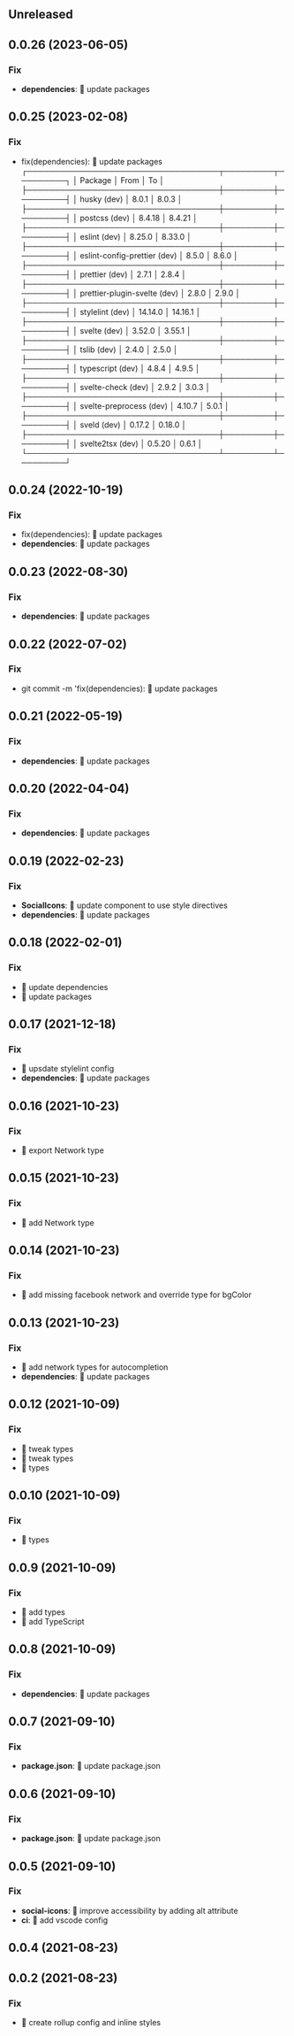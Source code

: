 ## Unreleased

## 0.0.26 (2023-06-05)

### Fix

- **dependencies**: 💫 update packages

## 0.0.25 (2023-02-08)

### Fix

- fix(dependencies): 💫 update packages ┌───────────────────────────────────┬─────────┬─────────┐ │ Package │ From │ To │ ├───────────────────────────────────┼─────────┼─────────┤ │ husky (dev) │ 8.0.1 │ 8.0.3 │ ├───────────────────────────────────┼─────────┼─────────┤ │ postcss (dev) │ 8.4.18 │ 8.4.21 │ ├───────────────────────────────────┼─────────┼─────────┤ │ eslint (dev) │ 8.25.0 │ 8.33.0 │ ├───────────────────────────────────┼─────────┼─────────┤ │ eslint-config-prettier (dev) │ 8.5.0 │ 8.6.0 │ ├───────────────────────────────────┼─────────┼─────────┤ │ prettier (dev) │ 2.7.1 │ 2.8.4 │ ├───────────────────────────────────┼─────────┼─────────┤ │ prettier-plugin-svelte (dev) │ 2.8.0 │ 2.9.0 │ ├───────────────────────────────────┼─────────┼─────────┤ │ stylelint (dev) │ 14.14.0 │ 14.16.1 │ ├───────────────────────────────────┼─────────┼─────────┤ │ svelte (dev) │ 3.52.0 │ 3.55.1 │ ├───────────────────────────────────┼─────────┼─────────┤ │ tslib (dev) │ 2.4.0 │ 2.5.0 │ ├───────────────────────────────────┼─────────┼─────────┤ │ typescript (dev) │ 4.8.4 │ 4.9.5 │ ├───────────────────────────────────┼─────────┼─────────┤ │ svelte-check (dev) │ 2.9.2 │ 3.0.3 │ ├───────────────────────────────────┼─────────┼─────────┤ │ svelte-preprocess (dev) │ 4.10.7 │ 5.0.1 │ ├───────────────────────────────────┼─────────┼─────────┤ │ sveld (dev) │ 0.17.2 │ 0.18.0 │ ├───────────────────────────────────┼─────────┼─────────┤ │ svelte2tsx (dev) │ 0.5.20 │ 0.6.1 │ └───────────────────────────────────┴─────────┴─────────┘

## 0.0.24 (2022-10-19)

### Fix

- fix(dependencies): 💫 update packages
- **dependencies**: 💫 update packages

## 0.0.23 (2022-08-30)

### Fix

- **dependencies**: 💫 update packages

## 0.0.22 (2022-07-02)

### Fix

- git commit -m 'fix(dependencies): 💫 update packages

## 0.0.21 (2022-05-19)

### Fix

- **dependencies**: 💫 update packages

## 0.0.20 (2022-04-04)

### Fix

- **dependencies**: 💫 update packages

## 0.0.19 (2022-02-23)

### Fix

- **SocialIcons**: 💫 update component to use style directives
- **dependencies**: 💫 update packages

## 0.0.18 (2022-02-01)

### Fix

- 💫 update dependencies
- 💫 update packages

## 0.0.17 (2021-12-18)

### Fix

- 💫 upsdate stylelint config
- **dependencies**: 💫 update packages

## 0.0.16 (2021-10-23)

### Fix

- 💫 export Network type

## 0.0.15 (2021-10-23)

### Fix

- 💫 add Network type

## 0.0.14 (2021-10-23)

### Fix

- 💫 add missing facebook network and override type for bgColor

## 0.0.13 (2021-10-23)

### Fix

- 💫 add network types for autocompletion
- **dependencies**: 💫 update packages

## 0.0.12 (2021-10-09)

### Fix

- 💫 tweak types
- 💫 tweak types
- 💫 types

## 0.0.10 (2021-10-09)

### Fix

- 💫 types

## 0.0.9 (2021-10-09)

### Fix

- 💫 add types
- 💫 add TypeScript

## 0.0.8 (2021-10-09)

### Fix

- **dependencies**: 💫 update packages

## 0.0.7 (2021-09-10)

### Fix

- **package.json**: 💫 update package.json

## 0.0.6 (2021-09-10)

### Fix

- **package.json**: 💫 update package.json

## 0.0.5 (2021-09-10)

### Fix

- **social-icons**: 🤗 improve accessibility by adding alt attribute
- **ci**: 🐝 add vscode config

## 0.0.4 (2021-08-23)

## 0.0.2 (2021-08-23)

### Fix

- 💫 create rollup config and inline styles
